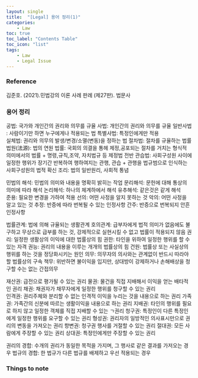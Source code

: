 ```yaml
---
layout: single
title:  "[Legal] 용어 정리(1)"
categories:
    - Law
toc: true
toc_label: "Contents Table"
toc_icon: "list"
tags: 
    - Law
    - Legal Issue
---
```


### Reference

김준호. (2021).민법강의 이론 사례 판례 (제27판). 법문사


### 용어 정리


공법: 국가와 개인간의 권리와 의무를 규율
사법: 개인간의 권리와 의무를 규율
    일반사법 : 사람이기만 하면 누구에게나 적용되는 법
    특별사법: 특정인에게만 적용  
실체법: 권리와 의무의 발생/변경/소멸(변동)을 정하는 법 
절차법: 절차를 규율하는 법률 
법원(法源): 법의 연원 
법률: 국회의 의결을 통헤 제정,공포되는 절차를 거치는 형식적 의미에서의 법률 + 명령,규칙,조약, 자치법규 등 제정법 전반
관습법: 사회구성원 사이에 일정한 행위가 장기간 반복하여 행하여지는 관행, 관습 + 관행을 법규범으로 인식하는 사회구성원의 법적 확신 
조리: 법의 일반원리, 사회적 통념 


민법의 해석: 민법의 의미와 내용을 명확히 밝히는 작업 
    문리해석: 문헌에 대해 통상의 의미에 따라 해석
    논리해석: 하나의 체계하에서 해석
    유추해석: 같은것은 같게 해석  
준용: 필요한 변경을 가하여 적용 
선의: 어떤 사정을 알지 못하는 것
악의: 어떤 사정을 알고 있는 것 
추정: 반증에 따라 번복될 수 있는 인정사항
간주: 반증으로 번복되지 안흔 인정사항 


법률관계: 법에 의해 규율되는 생활관계
호의관계: 급부자에게 법적 의미가 없음에도 불구하고 무상으로 급부를 하는 것, 강제적으로 실현시킬 수 없고 법률이 적용되지 않음 
권리: 일정한 생활상의 이익에 대한 법률상의 힘 
권한: 타인을 위하여 일정한 행위를 할 수 있는 자격 
권능: 권리의 내용을 이루는 개개의 법률상의 힘 
건원: 법률상 또는 사실상의 행위를 하는 것을 정당화시키는 원인 
의무: 의무자의 의사와는 관계없이 반드시 따라야 할 법률상의 구속 
책무: 위반하면 불이익을 입지만, 상대방이 강제하거나 손해배상을 청구할 수는 없는 간접의무 


재산권: 급전으로 평가될 수 있는 권리
    물권: 물건을 직접 지배해서 이익을 얻는 배타적인 권리
    채권: 채권자가 채무자에게 일정한 행위를 청구할 수 있는 권리  
인격권: 권리주체와 분리할 수 없는 인격적 이익을 누리는 것을 내용으로 하는 권리 
가족권: 가족간의 신분에 따르는 생활이익을 내용으로 하는 권리 
지배권: 타인의 행위를 필요로 하지 않고 일정한 객체를 직접 지배할 수 있는 ㄱ권리
청구권: 특정인이 다른 특정인에게 일정한 행위를 요구할 수 있는 권리 
형성권: 권리자의 일방적인 의사표시만으로 권리의 변동을 가져오는 권리 
항변권: 청구권 행사를 거절할 수 있는 권리 
절대권: 모든 사람에게 주장할 수 있는 권리 
상대권: 특정인에게만 주장할 수 있는 권리 


권리의 경합: 수개의 권리가 동일한 목적을 가지며, 그 행사로 같은 결과를 가저오는 경우
법규의 경합: 한 법규가 다른 법규를 배제하고 우선 적용되는 경우 




### Things to note


